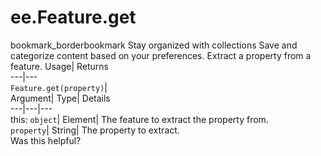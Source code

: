  
#  ee.Feature.get
bookmark_borderbookmark Stay organized with collections  Save and categorize content based on your preferences.
Extract a property from a feature. 
Usage| Returns  
---|---  
`Feature.get(property)`|   
Argument| Type| Details  
---|---|---  
this: `object`| Element| The feature to extract the property from.  
`property`| String| The property to extract.  
Was this helpful?
